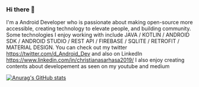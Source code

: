 ### Hi there 👋

I'm a Android Developer who is passionate about making open-source more accessible, creating technology to elevate people, and building community. Some technologies I enjoy working with include JAVA / KOTLIN / ANDROID SDK / ANDROID STUDIO / REST API / FIREBASE / SQLITE / RETROFIT /  MATERIAL DESIGN. You can check out my twitter https://twitter.com/d_Android_Dev and also on LinkedIn https://www.linkedin.com/in/christianasarhasa2019/
I also enjoy creating contents about developement as seen on my youtube and medium


[![Anurag's GitHub stats](https://github-readme-stats.vercel.app/api?username=jamiesplendour)](https://github.com/jamiesplendour/github-readme-stats)
